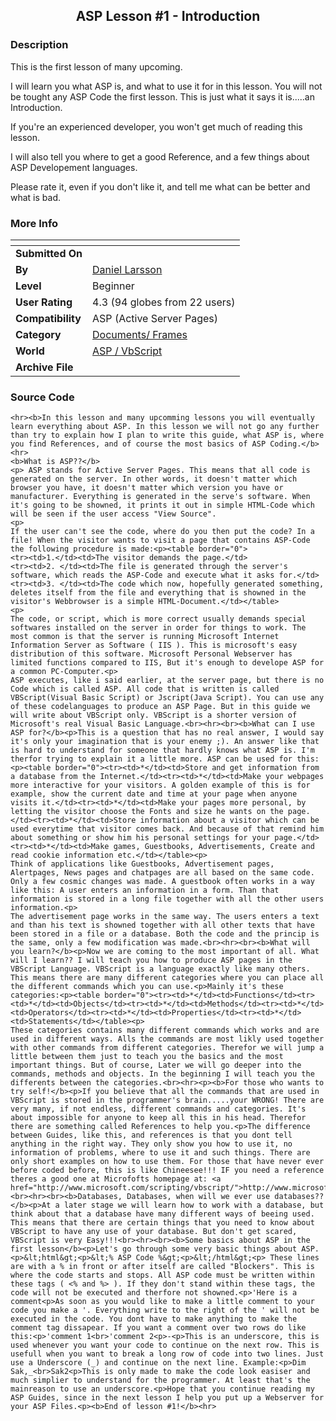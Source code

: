 ﻿<div align="center">

## ASP Lesson \#1 \- Introduction


</div>

### Description

This is the first lesson of many upcoming.<p>I will learn you what ASP is, and what to use it for in this lesson. You will not be tought any ASP Code the first lesson. This is just what it says it is.....an Introduction.<p>If you're an experienced developer, you won't get much of reading this lesson.<p>I will also tell you where to get a good Reference, and a few things about ASP Developement languages.<p>Please rate it, even if you don't like it, and tell me what can be better and what is bad.
 
### More Info
 


<span>             |<span>
---                |---
**Submitted On**   |
**By**             |[Daniel Larsson](https://github.com/Planet-Source-Code/PSCIndex/blob/master/ByAuthor/daniel-larsson.md)
**Level**          |Beginner
**User Rating**    |4.3 (94 globes from 22 users)
**Compatibility**  |ASP \(Active Server Pages\)
**Category**       |[Documents/ Frames](https://github.com/Planet-Source-Code/PSCIndex/blob/master/ByCategory/documents-frames__4-27.md)
**World**          |[ASP / VbScript](https://github.com/Planet-Source-Code/PSCIndex/blob/master/ByWorld/asp-vbscript.md)
**Archive File**   |[](https://github.com/Planet-Source-Code/daniel-larsson-asp-lesson-1-introduction__4-6414/archive/master.zip)





### Source Code

```
<hr><b>In this lesson and many upcomming lessons you will eventually learn everything about ASP. In this lesson we will not go any further than try to explain how I plan to write this guide, what ASP is, where you find References, and of course the most basics of ASP Coding.</b>
<hr>
<b>What is ASP??</b>
<p> ASP stands for Active Server Pages. This means that all code is generated on the server. In other words, it doesn't matter which browser you have, it doesn't matter which version you have or manufacturer. Everything is generated in the serve's software. When it's going to be showned, it prints it out in simple HTML-Code which will be seen if the user access "View Source".
<p>
If the user can't see the code, where do you then put the code? In a file! When the visitor wants to visit a page that contains ASP-Code the following procedure is made:<p><table border="0">
<tr><td>1.</td><td>The visitor demands the page.</td>
<tr><td>2. </td><td>The file is generated through the server's software, which reads the ASP-Code and execute what it asks for.</td>
<tr><td>3. </td><td>The code which now, hopefully generated something, deletes itself from the file and everything that is showned in the visitor's Webbrowser is a simple HTML-Document.</td></table>
<p>
The code, or script, which is more correct usually demands special softwares installed on the server in order for things to work. The most common is that the server is running Microsoft Internet Information Server as Software ( IIS ). This is microsoft's easy distribution of this software. Microsoft Personal Webserver has limited functions compared to IIS, But it's enough to develope ASP for a common PC-Computer.<p>
ASP executes, like i said earlier, at the server page, but there is no Code which is called ASP. All code that is written is called VBScript(Visual Basic Script) or Jscript(Java Script). You can use any of these codelanguages to produce an ASP Page. But in this guide we will write about VBScript only. VBScript is a shorter version of Microsoft's real Visual Basic Language.<br><hr><br><b>What can I use ASP for?</b><p>This is a question that has no real answer, I would say it's only your imagination that is your enemy ;). An answer like that is hard to understand for someone that hardly knows what ASP is. I'm therfor trying to explain it a little more. ASP can be used for this:<p><table border="0"><tr><td>*</td><td>Store and get information from a database from the Internet.</td><tr><td>*</td><td>Make your webpages more interactive for your visitors. A golden example of this is for example, show the current date and time at your page when anyone visits it.</td><tr><td>*</td><td>Make your pages more personal, by letting the visitor choose the Fonts and size he wants on the page.</td><tr><td>*</td><td>Store information about a visitor which can be used everytime that visitor comes back. And because of that remind him about something or show him his personal settings for your page.</td><tr><td>*</td><td>Make games, Guestbooks, Advertisements, Create and read cookie information etc.</td></table><p>
Think of applications like Guestbooks, Advertisement pages, Alertpages, News pages and chatpages are all based on the same code. Only a few cosmic changes was made. A guestbook often works in a way like this: A user enters an information in a form. Than that information is stored in a long file together with all the other users information.<p>
The advertisement page works in the same way. The users enters a text and than his text is showned together with all other texts that have been stored in a file or a database. Both the code and the princip is the same, only a few modification was made.<br><hr><br><b>What will you learn?</b><p>Now we are coming to the most important of all. What will I learn?? I will teach you how to produce ASP pages in the VBScript Language. VBScript is a language exactly like many others. This means there are many different categories where you can place all the different commands which you can use.<p>Mainly it's these categories:<p><table border="0"><tr><td>*</td><td>Functions</td><tr><td>*</td><td>Objects</td><tr><td>*</td><td>Methods</td><tr><td>*</td><td>Operators</td><tr><td>*</td><td>Properties</td><tr><td>*</td><td>Statements</td></table><p>
These categories contains many different commands which works and are used in different ways. Alls the commands are most likly used together with other commands from different categories. Therefor we will jump a little between them just to teach you the basics and the most important things. But of course, Later we will go deeper into the commands, methods and objects. In the beginning I will teach you the differents between the categories.<br><hr><p><b>For those who wants to try self!</b><p>If you believe that all the commands that are used in VBScript is stored in the programmer's brain.....your WRONG! There are very many, if not endless, different commands and categories. It's about impossible for anyone to keep all this in his head. Therefor there are something called References to help you.<p>The difference between Guides, like this, and references is that you dont tell anything in the right way. They only show you how to use it, no information of problems, where to use it and such things. There are only short examples on how to use them. For those that have never ever before coded before, this is like Chineesee!!! IF you need a reference theres a good one at Microfofts homepage at: <a href="http://www.microsoft.com/scripting/vbscript/">http://www.microsoft.com/scripting/vbscript/</a>.<br><hr><br><b>Databases, Databases, when will we ever use databases??</b><p>At a later stage we will learn how to work with a database, but think about that a database have many different ways of beeing used. This means that there are certain things that you need to know about VBScript to have any use of your database. But don't get scared, VBScript is very Easy!!!<br><hr><br><b>Some basics about ASP in the first lesson</b><p>Let's go through some very basic things about ASP.<p>&lt;html&gt;<p>&lt;% ASP Code %&gt;<p>&lt;/html&gt;<p> These lines are with a % in front or after itself are called "Blockers". This is where the code starts and stops. All ASP code must be written within these tags ( <% and %> ). If they don't stand within these tags, the code will not be executed and therfore not showned.<p>'Here is a comment<p>As soon as you would like to make a little comment to your code you make a '. Everything write to the right of the ' will not be executed in the code. You dont have to make anything to make the comment tag dissapear. If you want a comment over two rows do like this:<p>'comment 1<br>'comment 2<p>-<p>This is an underscore, this is used whenever you want your code to continue on the next row. This is usefull when you want to break a long row of code into two lines. Just use a Underscore (_) and continue on the next line. Example:<p>Dim Sak,_<br>Sak2<p>This is only made to make the code look easiser and much simplier to understand for the programmer. At least that's the mainreason to use an underscore.<p>Hope that you continue reading my ASP Guides, since in the next lesson I help you put up a Webserver for your ASP Files.<p><b>End of lesson #1!</b><hr>
```

